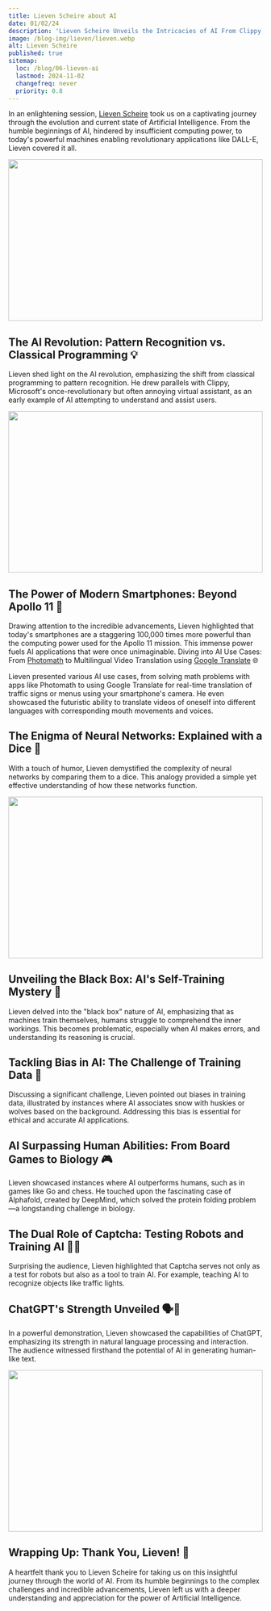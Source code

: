 ```yaml
---
title: Lieven Scheire about AI
date: 01/02/24
description: 'Lieven Scheire Unveils the Intricacies of AI From Clippy to ChatGPT'
image: /blog-img/lieven/lieven.webp
alt: Lieven Scheire
published: true
sitemap:
  loc: /blog/06-lieven-ai
  lastmod: 2024-11-02
  changefreq: never
  priority: 0.8
---
```


In an enlightening session, [Lieven Scheire](https://www.lievenscheire.be/) took us on a captivating journey through the evolution and current state of Artificial Intelligence. From the humble beginnings of AI, hindered by insufficient computing power, to today's powerful machines enabling revolutionary applications like DALL-E, Lieven covered it all.

<img src="/blog-img/lieven/lieven2.webp" style="height: 20rem; width: 100%; object-fit: cover;"/>

## The AI Revolution: Pattern Recognition vs. Classical Programming 💡

Lieven shed light on the AI revolution, emphasizing the shift from classical programming to pattern recognition. He drew parallels with Clippy, Microsoft's once-revolutionary but often annoying virtual assistant, as an early example of AI attempting to understand and assist users.

<img src="/blog-img/lieven/lieven3.webp" style="height: 20rem; width: 100%; object-fit: cover;"/>

## The Power of Modern Smartphones: Beyond Apollo 11 🚀

Drawing attention to the incredible advancements, Lieven highlighted that today's smartphones are a staggering 100,000 times more powerful than the computing power used for the Apollo 11 mission. This immense power fuels AI applications that were once unimaginable.
Diving into AI Use Cases: From [Photomath](https://photomath.com/) to Multilingual Video Translation using [Google Translate](https://translate.google.com/) 🌐

Lieven presented various AI use cases, from solving math problems with apps like Photomath to using Google Translate for real-time translation of traffic signs or menus using your smartphone's camera. He even showcased the futuristic ability to translate videos of oneself into different languages with corresponding mouth movements and voices.

## The Enigma of Neural Networks: Explained with a Dice 🎲

With a touch of humor, Lieven demystified the complexity of neural networks by comparing them to a dice. This analogy provided a simple yet effective understanding of how these networks function.

<img src="/blog-img/lieven/lieven4.webp" style="height: 20rem; width: 100%; object-fit: cover;"/>

## Unveiling the Black Box: AI's Self-Training Mystery 🤖

Lieven delved into the "black box" nature of AI, emphasizing that as machines train themselves, humans struggle to comprehend the inner workings. This becomes problematic, especially when AI makes errors, and understanding its reasoning is crucial.

## Tackling Bias in AI: The Challenge of Training Data 🔄

Discussing a significant challenge, Lieven pointed out biases in training data, illustrated by instances where AI associates snow with huskies or wolves based on the background. Addressing this bias is essential for ethical and accurate AI applications.

## AI Surpassing Human Abilities: From Board Games to Biology 🎮

Lieven showcased instances where AI outperforms humans, such as in games like Go and chess. He touched upon the fascinating case of Alphafold, created by DeepMind, which solved the protein folding problem—a longstanding challenge in biology.

## The Dual Role of Captcha: Testing Robots and Training AI 🤖💡

Surprising the audience, Lieven highlighted that Captcha serves not only as a test for robots but also as a tool to train AI. For example, teaching AI to recognize objects like traffic lights.

## ChatGPT's Strength Unveiled 🗣️💬

In a powerful demonstration, Lieven showcased the capabilities of ChatGPT, emphasizing its strength in natural language processing and interaction. The audience witnessed firsthand the potential of AI in generating human-like text.

<img src="/blog-img/lieven/lieven5.webp" style="height: 20rem; width: 100%; object-fit: cover;"/>

## Wrapping Up: Thank You, Lieven! 👏

A heartfelt thank you to Lieven Scheire for taking us on this insightful journey through the world of AI. From its humble beginnings to the complex challenges and incredible advancements, Lieven left us with a deeper understanding and appreciation for the power of Artificial Intelligence.
